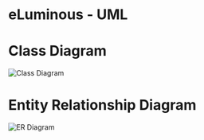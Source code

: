 # eLuminous - UML

# Class Diagram

![Class Diagram](https://github.com/e-Luminous/uml/blob/master/class-diagram/glorified.png)

# Entity Relationship Diagram

![ER Diagram](https://github.com/e-Luminous/uml/blob/master/er-diagram/er.png)
